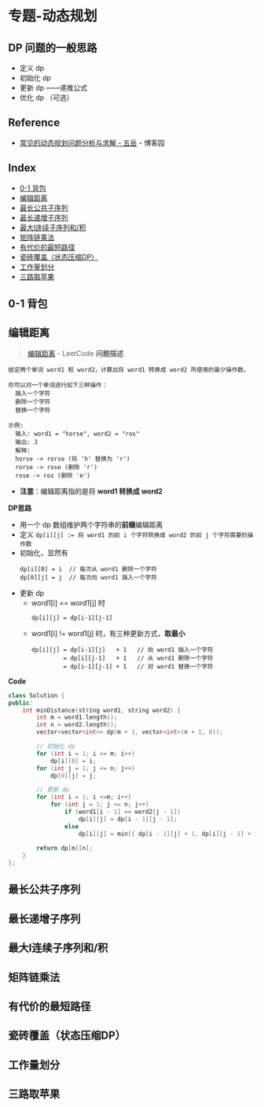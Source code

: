 专题-动态规划
===

DP 问题的一般思路
---
- 定义 dp
- 初始化 dp
- 更新 dp ——递推公式
- 优化 dp （可选）

Reference
---
- [常见的动态规划问题分析与求解 - 五岳](https://www.cnblogs.com/wuyuegb2312/p/3281264.html) - 博客园 

Index
---
<!-- TOC -->

- [0-1 背包](#0-1-背包)
- [编辑距离](#编辑距离)
- [最长公共子序列](#最长公共子序列)
- [最长递增子序列](#最长递增子序列)
- [最大l连续子序列和/积](#最大l连续子序列和积)
- [矩阵链乘法](#矩阵链乘法)
- [有代价的最短路径](#有代价的最短路径)
- [瓷砖覆盖（状态压缩DP）](#瓷砖覆盖状态压缩dp)
- [工作量划分](#工作量划分)
- [三路取苹果](#三路取苹果)

<!-- /TOC -->

## 0-1 背包

## 编辑距离
> [编辑距离](https://leetcode-cn.com/problems/edit-distance/description/) - LeetCode
**问题描述**
```
给定两个单词 word1 和 word2，计算出将 word1 转换成 word2 所使用的最少操作数。

你可以对一个单词进行如下三种操作：
  插入一个字符
  删除一个字符
  替换一个字符

示例:
  输入: word1 = "horse", word2 = "ros"
  输出: 3
  解释: 
  horse -> rorse (将 'h' 替换为 'r')
  rorse -> rose (删除 'r')
  rose -> ros (删除 'e')
```
- **注意**：编辑距离指的是将 **word1 转换成 word2**

**DP思路**
- 用一个 dp 数组维护两个字符串的**前缀**编辑距离
- 定义 `dp[i][j] := 将 word1 的前 i 个字符转换成 word2 的前 j 个字符需要的操作数`
- 初始化，显然有
  ```
  dp[i][0] = i  // 每次从 word1 删除一个字符
  dp[0][j] = j  // 每次向 word1 插入一个字符
  ```
- 更新 dp
  - word1[i] == word1[j] 时
    ```
    dp[i][j] = dp[i-1][j-1]
    ```
  - word1[i] != word1[j] 时，有三种更新方式，**取最小**
    ```
    dp[i][j] = dp[i-1][j]   + 1   // 向 word1 插入一个字符
             = dp[i][j-1]   + 1   // 从 word1 删除一个字符
             = dp[i-1][j-1] + 1   // 对 word1 替换一个字符
    ```

**Code**
```C++
class Solution {
public:
    int minDistance(string word1, string word2) {
        int m = word1.length();
        int n = word2.length();
        vector<vector<int>> dp(m + 1, vector<int>(n + 1, 0));

        // 初始化 dp
        for (int i = 1; i <= m; i++)
            dp[i][0] = i;
        for (int j = 1; j <= n; j++)
            dp[0][j] = j;

        // 更新 dp
        for (int i = 1; i <=m; i++)
            for (int j = 1; j <= n; j++)
                if (word1[i - 1] == word2[j - 1])
                    dp[i][j] = dp[i - 1][j - 1];
                else
                    dp[i][j] = min({ dp[i - 1][j] + 1, dp[i][j - 1] + 1, dp[i - 1][j - 1] + 1 });
            
        return dp[m][n];
    }
};
```

## 最长公共子序列

## 最长递增子序列

## 最大l连续子序列和/积

## 矩阵链乘法

## 有代价的最短路径

## 瓷砖覆盖（状态压缩DP）

## 工作量划分

## 三路取苹果